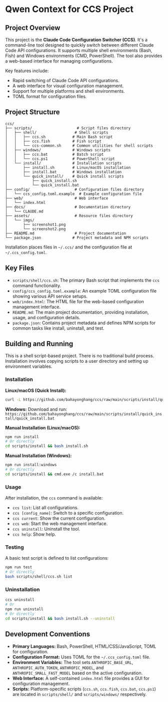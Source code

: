 # Qwen Context for CCS Project

## Project Overview

This project is the **Claude Code Configuration Switcher (CCS)**. It's a command-line tool designed to quickly switch between different Claude Code API configurations. It supports multiple shell environments (Bash, Fish) and Windows environments (CMD, PowerShell). The tool also provides a web-based interface for managing configurations.

Key features include:
- Rapid switching of Claude Code API configurations.
- A web interface for visual configuration management.
- Support for multiple platforms and shell environments.
- TOML format for configuration files.

## Project Structure

```
ccs/
├── scripts/                    # Script files directory
│   ├── shell/                 # Shell scripts
│   │   ├── ccs.sh            # Main Bash script
│   │   ├── ccs.fish          # Fish script
│   │   └── ccs-common.sh     # Common utilities for shell scripts
│   ├── windows/              # Windows scripts
│   │   ├── ccs.bat           # Batch script
│   │   └── ccs.ps1           # PowerShell script
│   └── install/              # Installation scripts
│       ├── install.sh        # Linux/macOS installation
│       ├── install.bat       # Windows installation
│       └── quick_install/    # Quick install scripts
│           ├── quick_install.sh
│           └── quick_install.bat
├── config/                    # Configuration files directory
│   └── ccs_config.toml.example  # Example configuration file
├── web/                       # Web interface
│   └── index.html
├── docs/                      # Documentation directory
│   └── CLAUDE.md
├── assets/                    # Resource files directory
│   └── imgs/
│       ├── screenshot1.png
│       └── screenshot2.png
├── README.md                  # Project documentation
└── package.json              # Project metadata and NPM scripts
```

Installation places files in `~/.ccs/` and the configuration file at `~/.ccs_config.toml`.

## Key Files

- `scripts/shell/ccs.sh`: The primary Bash script that implements the `ccs` command functionality.
- `config/ccs_config.toml.example`: An example TOML configuration file showing various API service setups.
- `web/index.html`: The HTML file for the web-based configuration management interface.
- `README.md`: The main project documentation, providing installation, usage, and configuration details.
- `package.json`: Contains project metadata and defines NPM scripts for common tasks like install, uninstall, and test.

## Building and Running

This is a shell script-based project. There is no traditional build process. Installation involves copying scripts to a user directory and setting up environment variables.

### Installation

**Linux/macOS (Quick Install):**
```bash
curl -L https://github.com/bahayonghang/ccs/raw/main/scripts/install/quick_install/quick_install.sh | bash
```

**Windows:**
Download and run: `https://github.com/bahayonghang/ccs/raw/main/scripts/install/quick_install/quick_install.bat`

**Manual Installation (Linux/macOS):**
```bash
npm run install
# Or directly
cd scripts/install && bash install.sh
```

**Manual Installation (Windows):**
```bash
npm run install:windows
# Or directly
cd scripts/install && cmd.exe /c install.bat
```

### Usage

After installation, the `ccs` command is available:
- `ccs list`: List all configurations.
- `ccs [config_name]`: Switch to a specific configuration.
- `ccs current`: Show the current configuration.
- `ccs web`: Start the web management interface.
- `ccs uninstall`: Uninstall the tool.
- `ccs help`: Show help.

### Testing

A basic test script is defined to list configurations:
```bash
npm run test
# Or directly
bash scripts/shell/ccs.sh list
```

### Uninstallation

```bash
ccs uninstall
# Or
npm run uninstall
# Or directly
cd scripts/install && bash install.sh --uninstall
```

## Development Conventions

- **Primary Languages:** Bash, PowerShell, HTML/CSS/JavaScript, TOML for configuration.
- **Configuration Format:** Uses TOML for the `~/.ccs_config.toml` file.
- **Environment Variables:** The tool sets `ANTHROPIC_BASE_URL`, `ANTHROPIC_AUTH_TOKEN`, `ANTHROPIC_MODEL`, and `ANTHROPIC_SMALL_FAST_MODEL` based on the active configuration.
- **Web Interface:** A self-contained `index.html` file provides a GUI for configuration management.
- **Scripts:** Platform-specific scripts (`ccs.sh`, `ccs.fish`, `ccs.bat`, `ccs.ps1`) are located in `scripts/shell/` and `scripts/windows/` respectively.